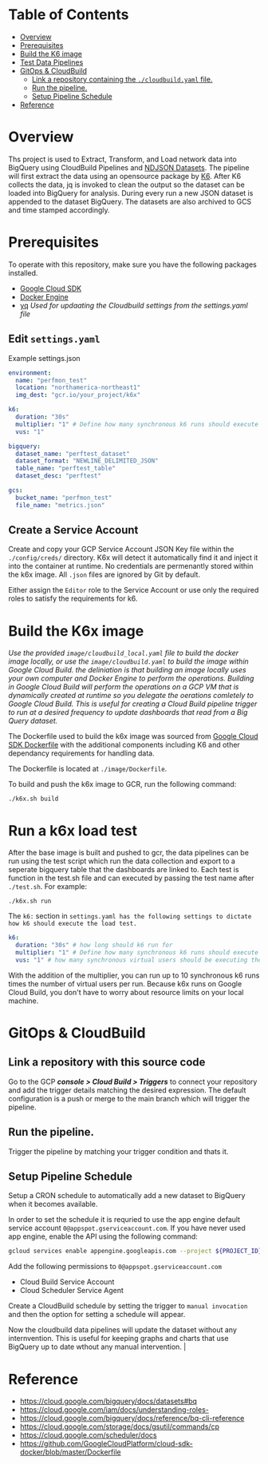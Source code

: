 # Table of Contents
- [Overview](#overview)
- [Prerequisites](#prerequisites)
- [Build the K6 image](#build-the-k6-image)
- [Test Data Pipelines](#test-data-pipelines)
- [GitOps & CloudBuild](#gitops---cloudbuild)
  * [Link a repository containing the `./cloudbuild.yaml` file.](#link-a-repository-containing-the---cloudbuildyaml--file)
  * [Run the pipeline.](#run-the-pipeline)
  * [Setup Pipeline Schedule](#setup-pipeline-schedule)
- [Reference](#reference)

# Overview

Ths project is used to Extract, Transform, and Load network data into BigQuery using CloudBuild Pipelines and [NDJSON Datasets](http://ndjson.org/). The pipeline will first extract the data using an opensource package by [K6](https://k6.io/). After K6 collects the data, jq is invoked to clean the output so the dataset can be loaded into BigQuery for analysis. During every run a new JSON dataset is appended to the dataset BigQuery. The datasets are also archived to GCS and time stamped accordingly.

# Prerequisites

To operate with this repository, make sure you have the following packages installed.

- [Google Cloud SDK](https://cloud.google.com/sdk/docs/install)
- [Docker Engine](https://https://docs.docker.com/engine/install/)
- [yq](https://mikefarah.gitbook.io/yq/) *Used for updaating the Cloudbuild settings from the settings.yaml file*

## Edit `settings.yaml`

Example settings.json

```yaml
environment:
  name: "perfmon_test"
  location: "northamerica-northeast1"
  img_dest: "gcr.io/your_project/k6x"

k6:
  duration: "30s"
  multiplier: "1" # Define how many synchronous k6 runs should execute
  vus: "1"

bigquery:
  dataset_name: "perftest_dataset"
  dataset_format: "NEWLINE_DELIMITED_JSON"
  table_name: "perftest_table"
  dataset_desc: "perftest"

gcs:
  bucket_name: "perfmon_test"
  file_name: "metrics.json"
```

## Create a Service Account

Create and copy your GCP Service Account JSON Key file within the `./config/creds/` directory. K6x will detect it automatically find it and inject it into the container at runtime. No credentials are permenantly stored within the k6x image. All `.json` files are ignored by Git by default.

Either assign the `Editor` role to the Service Account or use only the required roles to satisfy the requirements for k6.

# Build the K6x image

*Use the provided `image/cloudbuild_local.yaml` file to build the docker image locally, or use the `image/cloudbuild.yaml` to build the image within Google Cloud Build. the deliniation is that building an image locally uses your own computer and Docker Engine to perform the operations. Building in Google Cloud Build will perform the operations on a GCP VM that is dynamically created at runtime so you delegate the oerations comletely to Google Cloud Build. This is useful for creating a Cloud Build pipeline trigger to run at a desired frequency to update dashboards that read from a Big Query dataset.*

The Dockerfile used to build the k6x image was sourced from [Google Cloud SDK Dockerfile](https://github.com/GoogleCloudPlatform/cloud-sdk-docker/blob/master/Dockerfile) with the additional components including K6 and other dependancy requirements for handling data.

The Dockerfile is located at `./image/Dockerfile`.

To build and push the k6x image to GCR, run the following command:

```shell
./k6x.sh build
```
# Run a k6x load test

After the base image is built and pushed to gcr, the data pipelines can be run using the test script which run the data collection and export to a seperate bigquery table that the dashboards are linked to. Each test is function in the test.sh file and can executed by passing the test name after `./test.sh`. For example:

```shell
./k6x.sh run
```

The `k6:` section in `settings.yaml has the following settings to dictate how k6 should execute the load test.`

```yaml
k6:
  duration: "30s" # how long should k6 run for
  multiplier: "1" # Define how many synchronous k6 runs should execute
  vus: "1" # how many synchronous virtual users should be executing the load tests
```

With the addition of the multiplier, you can run up to 10 synchronous k6 runs times the number of virtual users per run. Because k6x runs on Google Cloud Build, you don't have to worry about resource limits on your local machine.

# GitOps & CloudBuild

## Link a repository with this source code

Go to the GCP ***console > Cloud Build > Triggers*** to connect your repository and add the trigger details matching the desired expression. The default configuration is a push or merge to the main branch which will trigger the pipeline.

## Run the pipeline.

Trigger the pipeline by matching your trigger condition and thats it. 

## Setup Pipeline Schedule

Setup a CRON schedule to automatically add a new dataset to BigQuery when it becomes available.

In order to set the schedule it is requried to use the app engine default service account `0@appspot.gserviceaccount.com`. If you have never used app engine, enable the API using the following command:

```sh
gcloud services enable appengine.googleapis.com --project ${PROJECT_ID}
```

Add the following permissions to `0@appspot.gserviceaccount.com`

- Cloud Build Service Account
- Cloud Scheduler Service Agent

Create a CloudBuild schedule by setting the trigger to `manual invocation` and then the option for setting a schedule will appear. 

Now the cloudbuild data pipelines will update the dataset without any internvention. This is useful for keeping graphs and charts that use BigQuery up to date wthout any manual intervention.
|
# Reference
- https://cloud.google.com/bigquery/docs/datasets#bq
- https://cloud.google.com/iam/docs/understanding-roles-
- https://cloud.google.com/bigquery/docs/reference/bq-cli-reference
- https://cloud.google.com/storage/docs/gsutil/commands/cp
- https://cloud.google.com/scheduler/docs
- https://github.com/GoogleCloudPlatform/cloud-sdk-docker/blob/master/Dockerfile
